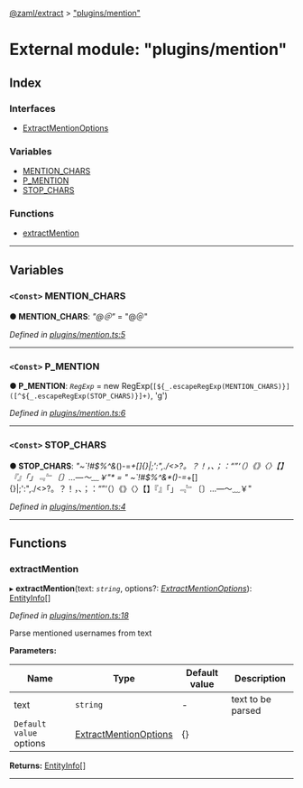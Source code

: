 [@zaml/extract](../README.md) > ["plugins/mention"](../modules/_plugins_mention_.md)

# External module: "plugins/mention"

## Index

### Interfaces

* [ExtractMentionOptions](../interfaces/_plugins_mention_.extractmentionoptions.md)

### Variables

* [MENTION_CHARS](_plugins_mention_.md#mention_chars)
* [P_MENTION](_plugins_mention_.md#p_mention)
* [STOP_CHARS](_plugins_mention_.md#stop_chars)

### Functions

* [extractMention](_plugins_mention_.md#extractmention)

---

## Variables

<a id="mention_chars"></a>

### `<Const>` MENTION_CHARS

**● MENTION_CHARS**: *"@＠"* = "@＠"

*Defined in [plugins/mention.ts:5](https://github.com/nexushubs/zaml-lang/blob/5afa52e/packages/zaml-extract/src/plugins/mention.ts#L5)*

___
<a id="p_mention"></a>

### `<Const>` P_MENTION

**● P_MENTION**: *`RegExp`* =  new RegExp(`[${_.escapeRegExp(MENTION_CHARS)}]([^${_.escapeRegExp(STOP_CHARS)}]+)`, 'g')

*Defined in [plugins/mention.ts:6](https://github.com/nexushubs/zaml-lang/blob/5afa52e/packages/zaml-extract/src/plugins/mention.ts#L6)*

___
<a id="stop_chars"></a>

### `<Const>` STOP_CHARS

**● STOP_CHARS**: *"~&#x60;!#$%^&amp;*()-&#x3D;_+[]\{}|;&#x27;:&quot;,./&lt;&gt;?。？！，、；：“”‘（）《》〈〉【】『』「」﹃﹄〔〕…—～﹏￥"* = "
 ~`!#$%^&*()-=_+[]\{}|;':",./<>?。？！，、；：“”‘（）《》〈〉【】『』「」﹃﹄〔〕…—～﹏￥"

*Defined in [plugins/mention.ts:4](https://github.com/nexushubs/zaml-lang/blob/5afa52e/packages/zaml-extract/src/plugins/mention.ts#L4)*

___

## Functions

<a id="extractmention"></a>

###  extractMention

▸ **extractMention**(text: *`string`*, options?: *[ExtractMentionOptions](../interfaces/_plugins_mention_.extractmentionoptions.md)*): [EntityInfo](../interfaces/_types_.entityinfo.md)[]

*Defined in [plugins/mention.ts:18](https://github.com/nexushubs/zaml-lang/blob/5afa52e/packages/zaml-extract/src/plugins/mention.ts#L18)*

Parse mentioned usernames from text

**Parameters:**

| Name | Type | Default value | Description |
| ------ | ------ | ------ | ------ |
| text | `string` | - |  text to be parsed |
| `Default value` options | [ExtractMentionOptions](../interfaces/_plugins_mention_.extractmentionoptions.md) |  {} |

**Returns:** [EntityInfo](../interfaces/_types_.entityinfo.md)[]

___


